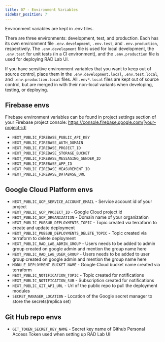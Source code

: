 ```yaml
---
title: 07 - Environment Variables
sidebar_position: 7
---
```


Environment variables are kept in .env files.

There are three environments: development, test, and production. Each has its own environment file `.env.development`, `.env.test`, and `.env.production`, respectively. The `.env.development` file is used for local development, the `.env.test` for unit tests (in a CI environment), and the `.env.production` file is used for deploying RAD Lab UI.

If you have sensitive environment variables that you want to keep out of source control, place them in the `.env.development.local`, `.env.test.local`, and `.env.production.local` files. All `.env*.local` files are kept out of source control, but are merged in with their non-local variants when developing, testing, or deploying.

## Firebase envs

Firebase environment variables can be found in project settings section of your Firebase project console: https://console.firebase.google.com/[your-project-id]

- `NEXT_PUBLIC_FIREBASE_PUBLIC_API_KEY`
- `NEXT_PUBLIC_FIREBASE_AUTH_DOMAIN`
- `NEXT_PUBLIC_FIREBASE_PROJECT_ID`
- `NEXT_PUBLIC_FIREBASE_STORAGE_BUCKET`
- `NEXT_PUBLIC_FIREBASE_MESSAGING_SENDER_ID`
- `NEXT_PUBLIC_FIREBASE_APP_ID`
- `NEXT_PUBLIC_FIREBASE_MEASUREMENT_ID`
- `NEXT_PUBLIC_FIREBASE_DATABASE_URL`

## Google Cloud Platform envs

- `NEXT_PUBLIC_GCP_SERVICE_ACCOUNT_EMAIL` - Service account id of your project
- `NEXT_PUBLIC_GCP_PROJECT_ID` - Google Cloud project id
- `NEXT_PUBLIC_GCP_ORGANIZATION` - Domain name of your organization
- `NEXT_PUBLIC_PUBSUB_DEPLOYMENTS_TOPIC` - Topic created via terraform to create and update deployment
- `NEXT_PUBLIC_PUBSUB_DEPLOYMENTS_DELETE_TOPIC` - Topic created via terraform to delete deployment
- `NEXT_PUBLIC_RAD_LAB_ADMIN_GROUP` - Users needs to be added to admin group created on google admin and mention the group name here
- `NEXT_PUBLIC_RAD_LAB_USER_GROUP` - Users needs to be added to user group created on google admin and mention the group name here
- `MODULE_DEPLOYMENT_BUCKET_NAME` - Google Cloud bucket name created via terraform
- `NEXT_PUBLIC_NOTIFICATION_TOPIC` - Topic created for notifications
- `NEXT_PUBLIC_NOTIFICATION_SUB` - Subscription created for notifications
- `NEXT_PUBLIC_GIT_API_URL` - Url of the public repo to pull the deployment modules
- `SECRET_MANAGER_LOCATION` - Location of the Google secret manager to store the secrets(replica set)

## Git Hub repo envs

- `GIT_TOKEN_SECRET_KEY_NAME` - Secret key name of Github Personal Access Token used when setting up RAD Lab UI
